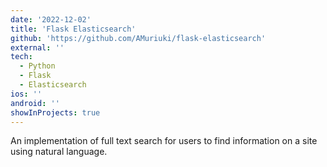 ```yaml
---
date: '2022-12-02'
title: 'Flask Elasticsearch'
github: 'https://github.com/AMuriuki/flask-elasticsearch'
external: ''
tech:
  - Python
  - Flask
  - Elasticsearch
ios: ''
android: ''
showInProjects: true
---
```


An implementation of full text search for users to find information on a site using natural language.
